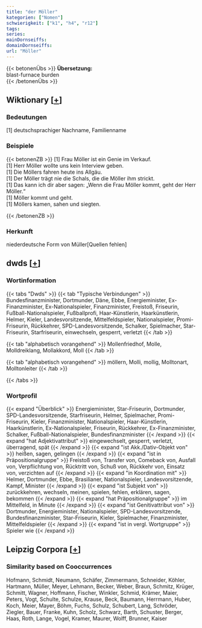 ```yaml
---
title: "der Möller"
kategorien: ["Nomen"]
schwierigkeit: ["k1", "h4", "r12"]
tags:
series:
mainDornseiffs:
domainDornseiffs:
url: "Möller"
---
```


{{< betonenÜbs >}}
**Übersetzung:**  
blast-furnace burden  
{{< /betonenÜbs >}}

## Wiktionary [[+](https://de.wiktionary.org/wiki/Möller)]

### Bedeutungen
[1] deutschsprachiger Nachname, Familienname  

### Beispiele
{{< betonenZB >}}
[1] Frau Möller ist ein Genie im Verkauf.  
[1] Herr Möller wollte uns kein Interview geben.  
[1] Die Möllers fahren heute ins Allgäu.  
[1] Der Möller trägt nie die Schals, die die Möller ihm strickt.  
[1] Das kann ich dir aber sagen: „Wenn die Frau Möller kommt, geht der Herr Möller.“  
[1] Möller kommt und geht.  
[1] Möllers kamen, sahen und siegten.  

{{< /betonenZB >}}
### Herkunft
niederdeutsche Form von Müller[Quellen fehlen]  



## dwds [[+](https://www.dwds.de/wb/Möller)]

### Wortinformation
{{< tabs "Dwds" >}}
{{< tab "Typische Verbindungen" >}}
Bundesfinanzminister, Dortmunder, Däne, Ebbe, Energieminister, Ex-Finanzminister, Ex-Nationalspieler, Finanzminister, Freistoß, Friseurin, Fußball-Nationalspieler, Fußballprofi, Haar-Künstlerin, Haarkünstlerin, Helmer, Kieler, Landesvorsitzende, Mittelfeldspieler, Nationalspieler, Promi-Friseurin, Rückkehrer, SPD-Landesvorsitzende, Schalker, Spielmacher, Star-Friseurin, Starfriseurin, einwechseln, gesperrt, verletzt
{{< /tab >}}

{{< tab "alphabetisch vorangehend" >}}
Mollenfriedhof, Molle, Molldreiklang, Mollakkord, Moll
{{< /tab >}}

{{< tab "alphabetisch vorangehend" >}}
möllern, Molli, mollig, Molltonart, Molltonleiter
{{< /tab >}}

{{< /tabs >}}

### Wortprofil
{{< expand "Überblick" >}} Energieminister, Star-Friseurin, Dortmunder, SPD-Landesvorsitzende, Starfriseurin, Helmer, Spielmacher, Promi-Friseurin, Kieler, Finanzminister, Nationalspieler, Haar-Künstlerin, Haarkünstlerin, Ex-Nationalspieler, Friseurin, Rückkehrer, Ex-Finanzminister, Schalker, Fußball-Nationalspieler, Bundesfinanzminister {{< /expand >}}
{{< expand "hat Adjektivattribut" >}} eingewechselt, gesperrt, verletzt, überragend, spät {{< /expand >}}
{{< expand "ist Akk./Dativ-Objekt von" >}} heißen, sagen, gelingen {{< /expand >}}
{{< expand "ist in Präpositionalgruppe" >}} Freistoß von, Transfer von, Comeback von, Ausfall von, Verpflichtung von, Rücktritt von, Schuß von, Rückkehr von, Einsatz von, verzichten auf {{< /expand >}}
{{< expand "in Koordination mit" >}} Helmer, Dortmunder, Ebbe, Brasilianer, Nationalspieler, Landesvorsitzende, Kampf, Minister {{< /expand >}}
{{< expand "ist Subjekt von" >}} zurückkehren, wechseln, meinen, spielen, fehlen, erklären, sagen, bekommen {{< /expand >}}
{{< expand "hat Präpositionalgruppe" >}} im Mittelfeld, in Minute {{< /expand >}}
{{< expand "ist Genitivattribut von" >}} Dortmunder, Energieminister, Nationalspieler, SPD-Landesvorsitzende, Bundesfinanzminister, Star-Friseurin, Kieler, Spielmacher, Finanzminister, Mittelfeldspieler {{< /expand >}}
{{< expand "ist in vergl. Wortgruppe" >}} Spieler wie {{< /expand >}}

## Leipzig Corpora [[+](https://corpora.uni-leipzig.de/en/res?word=Möller&corpusId=deu_newscrawl-public_2018)]


### Similarity based on Cooccurrences
Hofmann, Schmidt, Neumann, Schäfer, Zimmermann, Schneider, Köhler, Hartmann, Müller, Meyer, Lehmann, Becker, Weber, Braun, Schmitz, Krüger, Schmitt, Wagner, Hoffmann, Fischer, Winkler, Schmid, Krämer, Maier, Peters, Vogt, Schulte, Schulze, Krause, Beck, Baumann, Herrmann, Huber, Koch, Meier, Mayer, Böhm, Fuchs, Schulz, Schubert, Lang, Schröder, Ziegler, Bauer, Franke, Kuhn, Scholz, Schwarz, Barth, Schuster, Berger, Haas, Roth, Lange, Vogel, Kramer, Maurer, Wolff, Brunner, Kaiser

